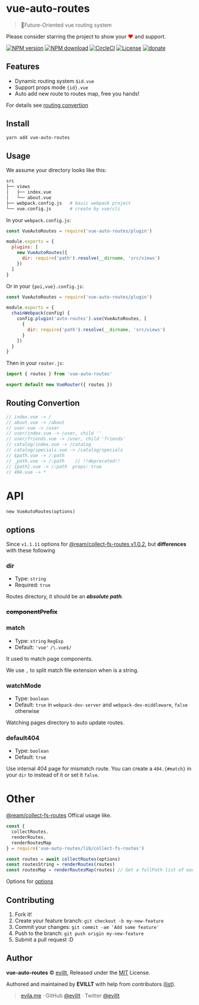 # vue-auto-routes

> 🚦Future-Oriented vue routing system

Please consider starring the project to show your <font color="red">❤</font> and support.

[![NPM version](https://badgen.net/npm/v/vue-auto-routes?icon=npm)](https://npmjs.com/package/vue-auto-routes)
[![NPM download](https://badgen.net/npm/dm/vue-auto-routes?icon=npm)](https://npmjs.com/package/vue-auto-routes)
[![CircleCI](https://badgen.net/circleci/github/evillt/vue-auto-routes?icon=circleci)](https://circleci.com/gh/evillt/vue-auto-routes/tree/master)
[![License](https://badgen.net/npm/license/vue-auto-routes)](./LICENSE)
[![donate](https://badgen.net/badge/support%20me/donate/f2a)](https://patreon.com/evillt)

## Features

- Dynamic routing system `$id.vue`
- Support props mode `{id}.vue`
- Auto add new route to routes map, free you hands!

For details see [routing convertion](#routing-convertion)

## Install

```sh
yarn add vue-auto-routes
```

## Usage

We assume your directory looks like this:

```sh
src
├── views
│   ├── index.vue
│   └── about.vue
├── webpack.config.js   # basic webpack project
└── vue.config.js       # create by vue/cli
```

In your `webpack.config.js`:

```js
const VueAutoRoutes = require('vue-auto-routes/plugin')

module.exports = {
  plugins: [
    new VueAutoRoutes({
      dir: require('path').resolve(__dirname, 'src/views')
    })
  ]
}
```

Or in your `{poi,vue}.config.js`:

```js
const VueAutoRoutes = require('vue-auto-routes/plugin')

module.exports = {
  chainWebpack(config) {
    config.plugin('auto-routes').use(VueAutoRoutes, [
      {
        dir: require('path').resolve(__dirname, 'src/views')
      }
    ])
  }
}
```

Then in your `router.js`:

```js
import { routes } from 'vue-auto-routes'

export default new VueRouter({ routes })
```

## Routing Convertion

```js
// index.vue -> /
// about.vue -> /about
// user.vue -> /user
// user/index.vue -> /user, child ''
// user/friends.vue -> /user, child 'friends'
// catalog/index.vue -> /catalog
// catalog/specials.vue -> /catalog/specials
// $path.vue -> /:path
// _path.vue -> /:path    // !!deprecated!!
// {path}.vue -> /:path  props: true
// 404.vue -> *
```

# API

`new VueAutoRoutes(options)`

## options

Since `v1.1.11` options for [@ream/collect-fs-routes v1.0.2](https://github.com/ream/collect-fs-routes#api), but **differences** with these following

### dir

- Type: `string`
- Required: `true`

Routes directory, it should be an _**absolute path**_.

### ~~componentPrefix~~

### match

- Type: `string` `RegExp`
- Default: `'vue'` `/\.vue$/`

It used to match page components.

We use `,` to split match file extension when is a string.

### watchMode

- Type: `boolean`
- Default: `true` in `webpack-dev-server` and `webpack-dev-middleware`, `false` otherwise

Watching pages directory to auto update routes.

### default404

- Type: `boolean`
- Default: `true`

Use internal 404 page for mismatch route. You can create a `404.{#match}` in your `dir` to instead of it or set it `false`.

# Other

[@ream/collect-fs-routes](https://github.com/ream/collect-fs-routes#optionsdir) Offical usage like.

```js
const {
  collectRoutes,
  renderRoutes,
  renderRoutesMap
} = require('vue-auto-routes/lib/collect-fs-routes')

const routes = await collectRoutes(options)
const routesString = renderRoutes(routes)
const routesMap = renderRoutesMap(routes) // Get a fullPath list of each route
```

Options for [options](#options)

## Contributing

1. Fork it!
2. Create your feature branch: `git checkout -b my-new-feature`
3. Commit your changes: `git commit -am 'Add some feature'`
4. Push to the branch: `git push origin my-new-feature`
5. Submit a pull request :D

## Author

**vue-auto-routes** © [evillt](https://github.com/evillt), Released under the [MIT](./LICENSE) License.

Authored and maintained by **EVILLT** with help from contributors ([list](https://github.com/evillt/vue-auto-routes/contributors)).

> [evila.me](https://evila.me) · GitHub [@evillt](https://github.com/evillt) · Twitter [@evillt](https://twitter.com/evillt)
